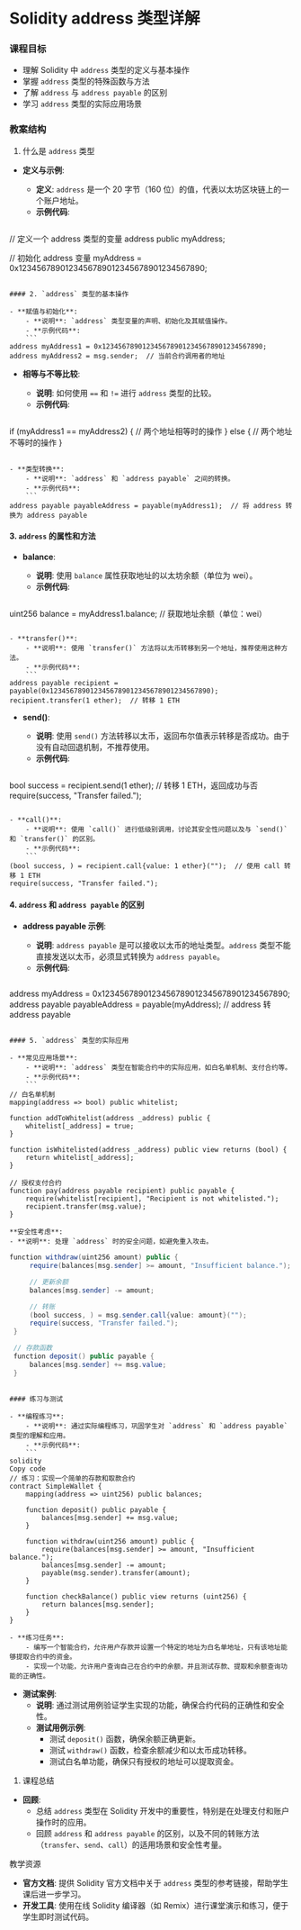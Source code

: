 # Solidity address 类型详解

### 课程目标

- 理解 Solidity 中 `address` 类型的定义与基本操作
- 掌握 `address` 类型的特殊函数与方法
- 了解 `address` 与 `address payable` 的区别
- 学习 `address` 类型的实际应用场景

### 教案结构

1. 什么是 `address` 类型

- **定义与示例**:
  - **定义**: `address` 是一个 20 字节（160 位）的值，代表以太坊区块链上的一个账户地址。
  - **示例代码**:

  ```
  ```

// 定义一个 address 类型的变量
address public myAddress;

// 初始化 address 变量
myAddress = 0x1234567890123456789012345678901234567890;

```

#### 2. `address` 类型的基本操作

- **赋值与初始化**:
	- **说明**: `address` 类型变量的声明、初始化及其赋值操作。
	- **示例代码**:
	```
address myAddress1 = 0x1234567890123456789012345678901234567890;
address myAddress2 = msg.sender;  // 当前合约调用者的地址
```

- **相等与不等比较**:
  - **说明**: 如何使用 `==` 和 `!=` 进行 `address` 类型的比较。
  - **示例代码**:

  ```
  ```

if (myAddress1 == myAddress2) {
// 两个地址相等时的操作
} else {
// 两个地址不等时的操作
}

```

- **类型转换**:
	- **说明**: `address` 和 `address payable` 之间的转换。
	- **示例代码**:
	```
address payable payableAddress = payable(myAddress1);  // 将 address 转换为 address payable
```

#### 3. `address` 的属性和方法

- **balance**:
  - **说明**: 使用 `balance` 属性获取地址的以太坊余额（单位为 wei）。
  - **示例代码**:

  ```
  ```

uint256 balance = myAddress1.balance;  // 获取地址余额（单位：wei）

```

- **transfer()**:
	- **说明**: 使用 `transfer()` 方法将以太币转移到另一个地址，推荐使用这种方法。
	- **示例代码**:
	```
address payable recipient = payable(0x1234567890123456789012345678901234567890);
recipient.transfer(1 ether);  // 转移 1 ETH
```

- **send()**:
  - **说明**: 使用 `send()` 方法转移以太币，返回布尔值表示转移是否成功。由于没有自动回退机制，不推荐使用。
  - **示例代码**:

  ```
  ```

bool success = recipient.send(1 ether);  // 转移 1 ETH，返回成功与否
require(success, "Transfer failed.");

```

- **call()**:
	- **说明**: 使用 `call()` 进行低级别调用，讨论其安全性问题以及与 `send()` 和 `transfer()` 的区别。
	- **示例代码**:
	```
(bool success, ) = recipient.call{value: 1 ether}("");  // 使用 call 转移 1 ETH
require(success, "Transfer failed.");
```

#### 4. `address` 和 `address payable` 的区别

- **address payable 示例**:
  - **说明**: `address payable` 是可以接收以太币的地址类型。`address` 类型不能直接发送以太币，必须显式转换为 `address payable`。
  - **示例代码**:

  ```
  ```

address myAddress = 0x1234567890123456789012345678901234567890;
address payable payableAddress = payable(myAddress);  // address 转 address payable

```

#### 5. `address` 类型的实际应用

- **常见应用场景**:
	- **说明**: `address` 类型在智能合约中的实际应用，如白名单机制、支付合约等。
	- **示例代码**:
	```
// 白名单机制
mapping(address => bool) public whitelist;

function addToWhitelist(address _address) public {
    whitelist[_address] = true;
}

function isWhitelisted(address _address) public view returns (bool) {
    return whitelist[_address];
}

// 授权支付合约
function pay(address payable recipient) public payable {
    require(whitelist[recipient], "Recipient is not whitelisted.");
    recipient.transfer(msg.value);
}
```

```
**安全性考虑**:
- **说明**: 处理 `address` 时的安全问题，如避免重入攻击。
```

```java
function withdraw(uint256 amount) public {
     require(balances[msg.sender] >= amount, "Insufficient balance.");

     // 更新余额
     balances[msg.sender] -= amount;

     // 转账
     (bool success, ) = msg.sender.call{value: amount}("");
     require(success, "Transfer failed.");
 }

 // 存款函数
 function deposit() public payable {
     balances[msg.sender] += msg.value;
 }
```

```

#### 练习与测试

- **编程练习**:
	- **说明**: 通过实际编程练习，巩固学生对 `address` 和 `address payable` 类型的理解和应用。
	- **示例代码**:
	```
solidity
Copy code
// 练习：实现一个简单的存款和取款合约
contract SimpleWallet {
    mapping(address => uint256) public balances;

    function deposit() public payable {
        balances[msg.sender] += msg.value;
    }

    function withdraw(uint256 amount) public {
        require(balances[msg.sender] >= amount, "Insufficient balance.");
        balances[msg.sender] -= amount;
        payable(msg.sender).transfer(amount);
    }

    function checkBalance() public view returns (uint256) {
        return balances[msg.sender];
    }
}
```

```
- **练习任务**:
	- 编写一个智能合约，允许用户存款并设置一个特定的地址为白名单地址，只有该地址能够提取合约中的资金。
	- 实现一个功能，允许用户查询自己在合约中的余额，并且测试存款、提取和余额查询功能的正确性。
```

- **测试案例**:
  - **说明**: 通过测试用例验证学生实现的功能，确保合约代码的正确性和安全性。
  - **测试用例示例**:
    - 测试 `deposit()` 函数，确保余额正确更新。
    - 测试 `withdraw()` 函数，检查余额减少和以太币成功转移。
    - 测试白名单功能，确保只有授权的地址可以提取资金。

1. 课程总结

- **回顾**:
  - 总结 `address` 类型在 Solidity 开发中的重要性，特别是在处理支付和账户操作时的应用。
  - 回顾 `address` 和 `address payable` 的区别，以及不同的转账方法（`transfer`、`send`、`call`）的适用场景和安全性考量。

教学资源

- **官方文档**: 提供 Solidity 官方文档中关于 `address` 类型的参考链接，帮助学生课后进一步学习。
- **开发工具**: 使用在线 Solidity 编译器（如 Remix）进行课堂演示和练习，便于学生即时测试代码。

